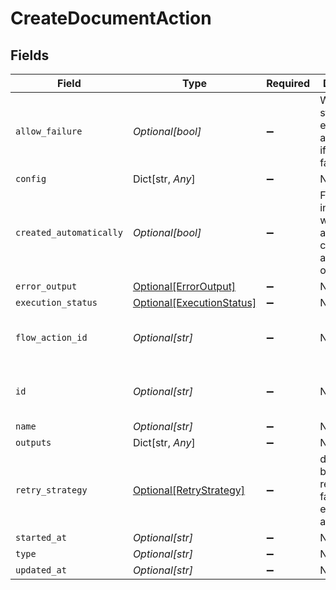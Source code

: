 # CreateDocumentAction


## Fields

| Field                                                                    | Type                                                                     | Required                                                                 | Description                                                              | Example                                                                  |
| ------------------------------------------------------------------------ | ------------------------------------------------------------------------ | ------------------------------------------------------------------------ | ------------------------------------------------------------------------ | ------------------------------------------------------------------------ |
| `allow_failure`                                                          | *Optional[bool]*                                                         | :heavy_minus_sign:                                                       | Whether to stop execution in a failed state if this action fails         |                                                                          |
| `config`                                                                 | Dict[str, *Any*]                                                         | :heavy_minus_sign:                                                       | N/A                                                                      |                                                                          |
| `created_automatically`                                                  | *Optional[bool]*                                                         | :heavy_minus_sign:                                                       | Flag indicating whether the action was created automatically or manually |                                                                          |
| `error_output`                                                           | [Optional[ErrorOutput]](../../models/shared/erroroutput.md)              | :heavy_minus_sign:                                                       | N/A                                                                      |                                                                          |
| `execution_status`                                                       | [Optional[ExecutionStatus]](../../models/shared/executionstatus.md)      | :heavy_minus_sign:                                                       | N/A                                                                      |                                                                          |
| `flow_action_id`                                                         | *Optional[str]*                                                          | :heavy_minus_sign:                                                       | N/A                                                                      | 9ec3711b-db63-449c-b894-54d5bb622a8f                                     |
| `id`                                                                     | *Optional[str]*                                                          | :heavy_minus_sign:                                                       | N/A                                                                      | 9ec3711b-db63-449c-b894-54d5bb622a8f                                     |
| `name`                                                                   | *Optional[str]*                                                          | :heavy_minus_sign:                                                       | N/A                                                                      |                                                                          |
| `outputs`                                                                | Dict[str, *Any*]                                                         | :heavy_minus_sign:                                                       | N/A                                                                      | [object Object]                                                          |
| `retry_strategy`                                                         | [Optional[RetryStrategy]](../../models/shared/retrystrategy.md)          | :heavy_minus_sign:                                                       | different behaviors for retrying failed execution actions.               |                                                                          |
| `started_at`                                                             | *Optional[str]*                                                          | :heavy_minus_sign:                                                       | N/A                                                                      |                                                                          |
| `type`                                                                   | *Optional[str]*                                                          | :heavy_minus_sign:                                                       | N/A                                                                      |                                                                          |
| `updated_at`                                                             | *Optional[str]*                                                          | :heavy_minus_sign:                                                       | N/A                                                                      |                                                                          |